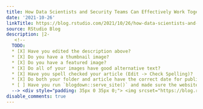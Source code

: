```yaml
---
title: How Data Scientists and Security Teams Can Effectively Work Together
date: '2021-10-26'
linkTitle: https://blog.rstudio.com/2021/10/26/how-data-scientists-and-security-teams-can-work-together/
source: RStudio Blog
description: |2-
   <!--
  TODO:
  * [X] Have you edited the description above?
  * [X] Do you have a thumbnail image?
  * [X] Do you have a featured image?
  * [X] Do all of your images have good alternative text?
  * [X] Have you spell checked your article (Edit -> Check Spelling)?
  * [X] Do both your folder and article have the correct date for publishing?
  * [ ] Have you run `blogdown::serve_site()` and made sure the website renders and the post looks like how you would like?
  --> <div style="padding: 35px 0 35px 0;"> <img srcset="https://blog.rstudio.com/2021/10/26/how-data-scientists-and-security-teams-can-work-together/ ...
disable_comments: true
---
```

 <!--
TODO:
* [X] Have you edited the description above?
* [X] Do you have a thumbnail image?
* [X] Do you have a featured image?
* [X] Do all of your images have good alternative text?
* [X] Have you spell checked your article (Edit -> Check Spelling)?
* [X] Do both your folder and article have the correct date for publishing?
* [ ] Have you run `blogdown::serve_site()` and made sure the website renders and the post looks like how you would like?
--> <div style="padding: 35px 0 35px 0;"> <img srcset="https://blog.rstudio.com/2021/10/26/how-data-scientists-and-security-teams-can-work-together/ ...